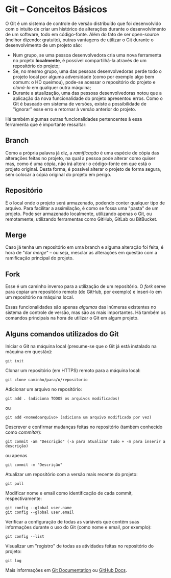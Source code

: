 # Git – Conceitos Básicos

O Git é um sistema de controle de versão distribuído que foi desenvolvido com o intuito de criar um histórico de alterações durante o desenvolvimento de um software, todo em código-fonte. Além do fato de ser open-source (melhor dizendo: gratuito), outras vantagens de utilizar o Git durante o desenvolvimento de um projeto são:
* Num grupo, se uma pessoa desenvolvedora cria uma nova ferramenta no projeto **localmente**, é possível compartilhá-la através de um repositório do projeto;
* Se, no mesmo grupo, uma das pessoas desenvolvedoras perde todo o projeto local por alguma adversidade (como por exemplo algo bem comum: o HD queimou), pode-se acessar o repositório do projeto e *cloná-lo* em qualquer outra máquina;
* Durante a atualização, uma das pessoas desenvolvedoras notou que a aplicação da nova funcionalidade do projeto apresentou erros. Como o Git é baseado em sistema de versões, existe a possibilidade de "ignorar" esse erro e retornar à versão anterior do projeto.

Há também algumas outras funcionalidades pertencentes à essa ferramenta que é importante ressaltar:

## Branch

Como a própria palavra já diz, a *ramificação* é uma espécie de cópia das alterações feitas no projeto, na qual a pessoa pode alterar como quiser mas, como é uma cópia, não irá alterar o código-fonte em que está o projeto original. Desta forma, é possível alterar o projeto de forma segura, sem colocar a cópia original do projeto em perigo.

## Repositório

É o local onde o projeto será armazenado, podendo conter qualquer tipo de arquivo. Para facilitar a assimilação, é como se fossa uma "pasta" de um projeto. Pode ser armazenado localmente, utilizando apenas o Git, ou remotamente, utilizando ferramentas como GitHub, GitLab ou BitBucket.

## Merge

Caso já tenha um repositório em uma branch e alguma alteração foi feita, é hora de "dar *merge*" – ou seja, mesclar as alterações em questão com a ramificação principal do projeto.

## Fork 

Esse é um caminho inverso para a utilização de um repositório. O *fork* serve para copiar um repositório remoto (do GitHub, por exemplo) e inseri-lo em um repositório na máquina local. 

Essas funcionalidades são apenas *algumas* das inúmeras existentes no sistema de controle de versão, mas são as mais importantes. Há também os comandos principais na hora de utilizar o Git em algum projeto.

## Alguns comandos utilizados do Git

Iniciar o Git na máquina local (presume-se que o Git já está instalado na máquina em questão):
```
git init
```

Clonar um repositório (em HTTPS) remoto para a máquina local: 
```
git clone caminho/para/o/repositorio
```

Adicionar um arquivo no repositório:

```
git add . (adiciona TODOS os arquivos modificados)
```
ou
```
git add <nomedoarquivo> (adiciona um arquivo modificado por vez)
```

Descrever e confirmar mudanças feitas no repositório (também conhecido como *commitar*):
```
git commit -am "Descrição" (-a para atualizar tudo + -m para inserir a descrição)
```
ou apenas
```
git commit -m "Descrição"
```

Atualizar um repositório com a versão mais recente do projeto:

```
git pull
```

Modificar nome e email como identificação de cada commit, respectivamente:
```
git config --global user.name
git config --global user.email
```

Verificar a configuração de todas as variáveis que contém suas informações durante o uso do Git (como nome e email, por exemplo):
```
git config --list
```

Visualizar um "registro" de todas as atividades feitas no repositório do projeto:
```
git log
```

Mais informações em [Git Documentation](https://git-scm.com/docs/git/pt_BR) ou [GitHub Docs](https://docs.github.com/pt).
